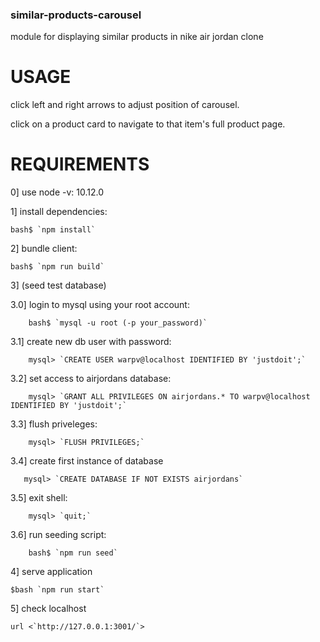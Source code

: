 ### similar-products-carousel
module for displaying similar products in nike air jordan clone

# USAGE
click left and right arrows to adjust position of carousel.

click on a product card to navigate to that item's full product page.

# REQUIREMENTS
0] use node -v: 10.12.0

1] install dependencies: 

    bash$ `npm install`
    
2] bundle client: 

    bash$ `npm run build`
    
3] (seed test database)

3.0]   login to mysql using your root account: 

        bash$ `mysql -u root (-p your_password)`
    
3.1]   create new db user with password: 

        mysql> `CREATE USER warpv@localhost IDENTIFIED BY 'justdoit';`
    
3.2]   set access to airjordans database: 

        mysql> `GRANT ALL PRIVILEGES ON airjordans.* TO warpv@localhost IDENTIFIED BY 'justdoit';`
    
3.3]   flush priveleges: 

        mysql> `FLUSH PRIVILEGES;`
    
3.4]  create first instance of database

       mysql> `CREATE DATABASE IF NOT EXISTS airjordans`

3.5]  exit shell:

        mysql> `quit;`

3.6]  run seeding script:

        bash$ `npm run seed`

4] serve application 

    $bash `npm run start`
    
5] check localhost 

    url <`http://127.0.0.1:3001/`>
    
